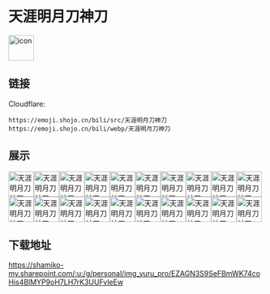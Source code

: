# 天涯明月刀神刀
<img src="https://emoji.shojo.cn/bili/src/天涯明月刀神刀/icon.png" width="50" height="50" alt="icon">

## 链接
Cloudflare:
```
https://emoji.shojo.cn/bili/src/天涯明月刀神刀
https://emoji.shojo.cn/bili/webp/天涯明月刀神刀
```
## 展示
<img src="https://emoji.shojo.cn/bili/src/天涯明月刀神刀/天涯明月刀神刀-比心.png" width="50" height="50" alt="天涯明月刀神刀-比心"><img src="https://emoji.shojo.cn/bili/src/天涯明月刀神刀/天涯明月刀神刀-吃瓜.png" width="50" height="50" alt="天涯明月刀神刀-吃瓜"><img src="https://emoji.shojo.cn/bili/src/天涯明月刀神刀/天涯明月刀神刀-冲鸭.png" width="50" height="50" alt="天涯明月刀神刀-冲鸭"><img src="https://emoji.shojo.cn/bili/src/天涯明月刀神刀/天涯明月刀神刀-大刀.png" width="50" height="50" alt="天涯明月刀神刀-大刀"><img src="https://emoji.shojo.cn/bili/src/天涯明月刀神刀/天涯明月刀神刀-得意.png" width="50" height="50" alt="天涯明月刀神刀-得意"><img src="https://emoji.shojo.cn/bili/src/天涯明月刀神刀/天涯明月刀神刀-干杯.png" width="50" height="50" alt="天涯明月刀神刀-干杯"><img src="https://emoji.shojo.cn/bili/src/天涯明月刀神刀/天涯明月刀神刀-汗.png" width="50" height="50" alt="天涯明月刀神刀-汗"><img src="https://emoji.shojo.cn/bili/src/天涯明月刀神刀/天涯明月刀神刀-击掌.png" width="50" height="50" alt="天涯明月刀神刀-击掌"><img src="https://emoji.shojo.cn/bili/src/天涯明月刀神刀/天涯明月刀神刀-锦鲤光环.png" width="50" height="50" alt="天涯明月刀神刀-锦鲤光环"><img src="https://emoji.shojo.cn/bili/src/天涯明月刀神刀/天涯明月刀神刀-氪.png" width="50" height="50" alt="天涯明月刀神刀-氪"><img src="https://emoji.shojo.cn/bili/src/天涯明月刀神刀/天涯明月刀神刀-麻了.png" width="50" height="50" alt="天涯明月刀神刀-麻了"><img src="https://emoji.shojo.cn/bili/src/天涯明月刀神刀/天涯明月刀神刀-破防.png" width="50" height="50" alt="天涯明月刀神刀-破防"><img src="https://emoji.shojo.cn/bili/src/天涯明月刀神刀/天涯明月刀神刀-闪亮登场.png" width="50" height="50" alt="天涯明月刀神刀-闪亮登场"><img src="https://emoji.shojo.cn/bili/src/天涯明月刀神刀/天涯明月刀神刀-上班.png" width="50" height="50" alt="天涯明月刀神刀-上班"><img src="https://emoji.shojo.cn/bili/src/天涯明月刀神刀/天涯明月刀神刀-生气.png" width="50" height="50" alt="天涯明月刀神刀-生气"><img src="https://emoji.shojo.cn/bili/src/天涯明月刀神刀/天涯明月刀神刀-酸.png" width="50" height="50" alt="天涯明月刀神刀-酸"><img src="https://emoji.shojo.cn/bili/src/天涯明月刀神刀/天涯明月刀神刀-天下第一.png" width="50" height="50" alt="天涯明月刀神刀-天下第一"><img src="https://emoji.shojo.cn/bili/src/天涯明月刀神刀/天涯明月刀神刀-问号.png" width="50" height="50" alt="天涯明月刀神刀-问号"><img src="https://emoji.shojo.cn/bili/src/天涯明月刀神刀/天涯明月刀神刀-羡慕.png" width="50" height="50" alt="天涯明月刀神刀-羡慕"><img src="https://emoji.shojo.cn/bili/src/天涯明月刀神刀/天涯明月刀神刀-赞.png" width="50" height="50" alt="天涯明月刀神刀-赞">

## 下载地址

https://shamiko-my.sharepoint.com/:u:/g/personal/img_yuru_pro/EZAGN3S9SeFBmWK74coHis4BlMYP9oH7LH7rK3UUFvleEw